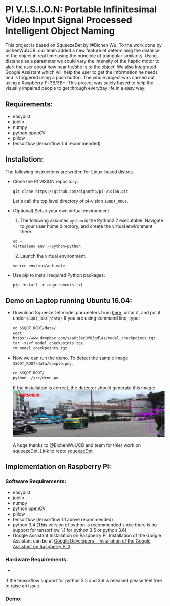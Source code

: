 # PI V.I.S.I.O.N: Portable Infinitesimal Video Input Signal Processed Intelligent Object Naming
This project is based on SqueezeDet by @Bichen Wu. To the work done by bichenWuUCB, our team added a new feature of determining the distance of the object in real time using the principle of triangular similarity. Using distance as a parameter we could vary the intensity of the haptic motor to alert the user about how near he/she is to the object. We also Integrated Google Assistant which will help the user to get the information he needs and is triggered using a push button.  The whole project was carried out using a Raspberry Pi 3B/3B+. This project was solely based to help the visually impaired people to get through everyday life in a easy way. 
## Requirements:
* easydict
* joblib
* numpy
* python openCV
* pillow
* tensorflow (tensorflow 1.4 recommended)

## Installation:

The following instructions are written for Linux-based distros.

- Clone the PI VISION repository:

  ```Shell
  git clone https://github.com/diganthp/pi-vision.git
  ```
  Let's call the top level directory of pi-vision `$SQDT_ROOT`. 

- (Optional) Setup your own virtual environment.

  1. The following assumes `python` is the Python2.7 executable. Navigate to your user home directory, and create the virtual environment there.
  
    ```Shell
    cd ~
    virtualenv env --python=python
    ```
    
  2. Launch the virtual environment.
  
    ```Shell
    source env/bin/activate
    ```
    
- Use pip to install required Python packages:
    
    ```Shell
    pip install -r requirements.txt
    ```
## Demo on Laptop running Ubuntu 16.04:
- Download SqueezeDet model parameters from [here](https://www.dropbox.com/s/a6t3er8f03gdl4z/model_checkpoints.tgz?dl=0), untar it, and put it under `$SQDT_ROOT/data/` If you are using command line, type:

  ```Shell
  cd $SQDT_ROOT/data/
  wget https://www.dropbox.com/s/a6t3er8f03gdl4z/model_checkpoints.tgz
  tar -xzvf model_checkpoints.tgz
  rm model_checkpoints.tgz
  ```


- Now we can run the demo. To detect the sample image `$SQDT_ROOT/data/sample.png`,

  ```Shell
  cd $SQDT_ROOT/
  python ./src/demo.py
  ```
  If the installation is correct, the detector should generate this image: ![alt text](https://github.com/diganthp/pi-vision/blob/master/Images/output%201%20.png)
  
  A huge thanks to @BichenWuUCB and team for thier work on squeezeDet.
  Link to repo: [squeezeDet](https://github.com/BichenWuUCB/squeezeDet)
  
## Implementation on Raspberry PI:
### Software Requirements: 
* easydict
* joblib
* numpy
* python openCV
* pillow
* tensorflow (tensorflow 1.1 above recommended)
* python 3.4 (This version of python is recommended since there is no support for tensorflow 1.1 for python 3.5 or python 3.6)
* Google Assistant Installation on Raspberry Pi. Installation of the Google Assistant can be at [Google Developers - Installation of the Google Assistant on Raspberry Pi 3](https://developers.google.com/assistant/sdk/guides/library/python/)

### Hardware Requirements:
* 
If the tensorflow support for python 3.5 and 3.6 is released please feel free to raise an issue.

### Demo:

